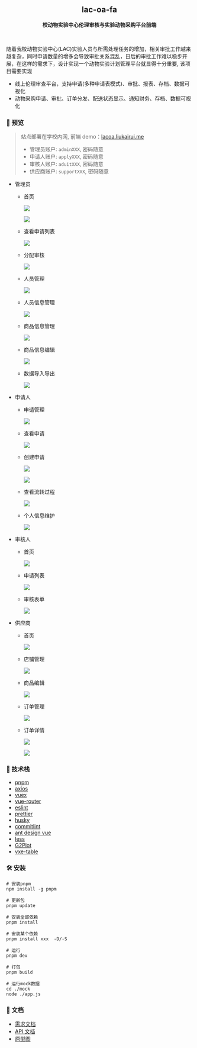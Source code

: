 <h2 align="center">lac-oa-fa</h2>
<p align="center"><strong>校动物实验中心伦理审核与实验动物采购平台前端</strong></p>

<br/>

随着我校动物实验中心(LAC)实验人员与所需处理任务的增加，相关审批工作越来越复杂，同时申请数量的增多会导致审批关系混乱，日后的审批工作难以稳步开展，在这样的需求下，设计实现一个动物实验计划管理平台就显得十分重要, 该项目需要实现

- 线上伦理审查平台，支持申请(多种申请表模式)、审批、报表、存档、数据可视化
- 动物采购申请、审批、订单分发、配送状态显示、通知财务、存档、数据可视化

### 👀 预览

> 站点部署在学校内网, 前端 demo：[lacoa.liukairui.me](https://lacoa.liukairui.me)
>
> - 管理员账户: `adminXXX`, 密码随意
> - 申请人账户: `applyXXX`, 密码随意
> - 审核人账户: `aduitXXX`, 密码随意
> - 供应商账户: `supportXXX`, 密码随意

- 管理员
  - 首页

    ![](./doc/img/admin-1.png)

    ![](./doc/img/admin-2.png)

  - 查看申请列表

    ![](./doc/img/admin-3.png)

  - 分配审核

    ![](./doc/img/admin-4.png)

  - 人员管理

    ![](./doc/img/admin-5.png)

  - 人员信息管理

    ![](./doc/img/admin-6.png)

  - 商品信息管理

    ![](./doc/img/admin-7.png)

  - 商品信息编辑

    ![](./doc/img/admin-8.png)

  - 数据导入导出

    ![](./doc/img/admin-9.png)

- 申请人
  - 申请管理

    ![](./doc/img/apply-1.png)

  - 查看申请

    ![](./doc/img/apply-2.png)

  - 创建申请

    ![](./doc/img/apply-3.png)

    ![](./doc/img/apply-4.png)

  - 查看流转过程

    ![](./doc/img/apply-5.png)

  - 个人信息维护

    ![](./doc/img/apply-6.png)

- 审核人
  - 首页

    ![](./doc/img/aduit-1.png)

  - 申请列表

    ![](./doc/img/aduit-2.png)

  - 审核表单

    ![](./doc/img/aduit-3.png)

- 供应商
  - 首页

    ![](./doc/img/support-1.png)

  - 店铺管理

    ![](./doc/img/support-2.png)

  - 商品编辑

    ![](./doc/img/support-3.png)

  - 订单管理

    ![](./doc/img/support-4.png)

  - 订单详情

    ![](./doc/img/support-5.png)

    ![](./doc/img/support-6.png)

### 🔬 技术栈

- [pnpm](https://pnpm.io/)
- [axios](https://axios-http.com/zh/)
- [vuex](https://vuex.vuejs.org/zh/)
- [vue-router](https://router.vuejs.org/zh/)
- [eslint](http://eslint.cn/)
- [prettier](https://prettier.io/)
- [husky](https://github.com/typicode/husky)
- [commitlint](https://commitlint.js.org/)
- [ant design vue](https://2x.antdv.com/docs/vue/introduce-cn/)
- [less](https://lesscss.org/)
- [G2Plot](https://g2plot.antv.vision/zh/)
- [vxe-table](https://gitee.com/xuliangzhan_admin/vxe-table)

### 🛠️ 安装

```shell
# 安装pnpm
npm install -g pnpm

# 更新包
pnpm update

# 安装全部依赖
pnpm install

# 安装某个依赖
pnpm install xxx  -D/-S

# 运行
pnpm dev

# 打包
pnpm build

# 运行mock数据
cd ./mock
node ./app.js
```

### 📃 文档

- [需求文档](./doc/需求文档.pdf)
- [API 文档](./doc/API文档.md)
- [原型图](./doc/原型图)
